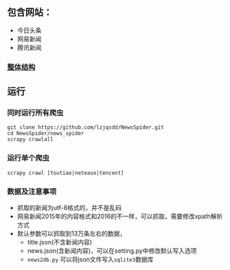 ## 包含网站：
- 今日头条
- 网易新闻
- 腾讯新闻

### [整体结构](https://github.com/lzjqsdd/NewsSpider/blob/master/FRAME.md)

## 运行

### 同时运行所有爬虫
```shell
git clone https://github.com/lzjqsdd/NewsSpider.git
cd NewsSpider/news_spider
scrapy crawlall
```

### 运行单个爬虫
```shell
scrapy crawl [toutiao|netease|tencent]
```

### 数据及注意事项
  - 抓取的新闻为utf-8格式的，并不是乱码
  - 网易新闻2015年的内容格式和2016的不一样，可以抓取，需要修改xpath解析方式
  - 默认参数可以抓取到13万条左右的数据，
   	- title.json(不含新闻内容)
   	- news.json(含新闻内容)，可以在setting.py中修改默认写入选项
   	- `news2db.py` 可以将json文件写入`sqlite3`数据库
